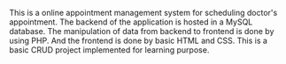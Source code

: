 This is a online appointment management system for scheduling doctor's appointment.
The backend of the application is hosted in a MySQL database.
The manipulation of data from backend to frontend is done by using PHP.
And the frontend is done by basic HTML and CSS.
This is a basic CRUD project implemented for learning purpose.
